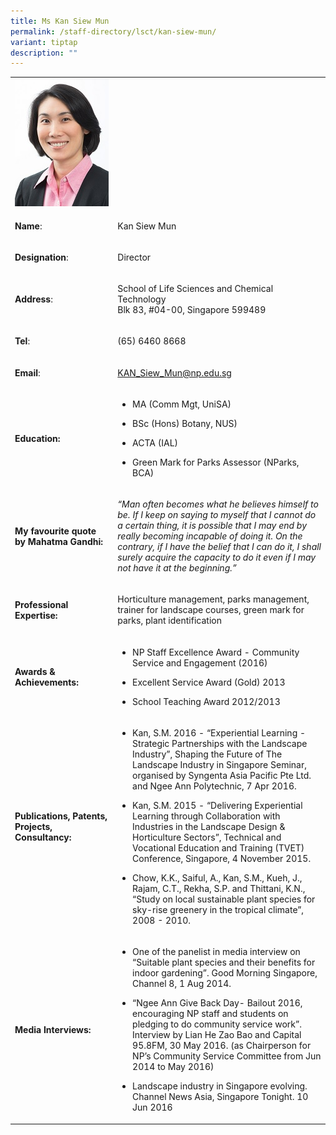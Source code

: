 ```yaml
---
title: Ms Kan Siew Mun
permalink: /staff-directory/lsct/kan-siew-mun/
variant: tiptap
description: ""
---
```

<table>
<tbody>
<tr>
<td rowspan="1" colspan="1">
<div class="isomer-image-wrapper">
<img style="width: 100%" height="auto" width="100%" alt="kan siew mun" src="/images/Kan_siew_mun.jpg">
</div>
</td>
<td rowspan="1" colspan="1">
<p></p>
</td>
</tr>
<tr>
<td rowspan="1" colspan="1">
<p><strong>Name</strong>:&nbsp;&nbsp;&nbsp;&nbsp;&nbsp;&nbsp;&nbsp;&nbsp;&nbsp;&nbsp;&nbsp;&nbsp;&nbsp;&nbsp;&nbsp;&nbsp;&nbsp;&nbsp;&nbsp;&nbsp;&nbsp;&nbsp;&nbsp;&nbsp;&nbsp;</p>
</td>
<td rowspan="1" colspan="1">
<p>​Kan Siew Mun</p>
</td>
</tr>
<tr>
<td rowspan="1" colspan="1">
<p>​<strong>Designation</strong>:</p>
</td>
<td rowspan="1" colspan="1">
<p>​Director</p>
</td>
</tr>
<tr>
<td rowspan="1" colspan="1">
<p><strong>Address</strong>: ​</p>
</td>
<td rowspan="1" colspan="1">
<p>School of Life Sciences and Chemical Technology
<br>Blk 83, #04-00, Singapore 599489​</p>
</td>
</tr>
<tr>
<td rowspan="1" colspan="1">
<p><strong>Tel</strong>: &nbsp;&nbsp;&nbsp; ​</p>
</td>
<td rowspan="1" colspan="1">
<p>(65) 6460 8668</p>
</td>
</tr>
<tr>
<td rowspan="1" colspan="1">
<p><strong>Email</strong>: ​</p>
</td>
<td rowspan="1" colspan="1">
<p><a href="mailto:KAN_Siew_Mun@np.edu.sg" rel="noopener noreferrer nofollow" target="_blank">KAN_Siew_Mun@np.edu.sg</a>
</p>
</td>
</tr>
<tr>
<td rowspan="1" colspan="1">
<p><strong>Education:</strong>
</p>
</td>
<td rowspan="1" colspan="1">
<ul data-tight="true" class="tight">
<li>
<p>MA (Comm Mgt, UniSA)</p>
</li>
<li>
<p>BSc (Hons) Botany, NUS)</p>
</li>
<li>
<p>​ACTA (IAL)</p>
</li>
<li>
<p>Green Mark for Parks Assessor (NParks, BCA)</p>
</li>
</ul>
</td>
</tr>
<tr>
<td rowspan="1" colspan="1">
<p><strong>My favourite quote by Mahatma Gandhi:</strong>
</p>
</td>
<td rowspan="1" colspan="1">
<p><em>“Man often becomes what he believes himself to be. If I keep on saying to myself that I cannot do a certain thing, it is possible that I may end by really becoming incapable of doing it. On the contrary, if I have the belief that I can do it, I shall surely acquire the capacity to do it even if I may not have it at the beginning.”</em>
</p>
</td>
</tr>
<tr>
<td rowspan="1" colspan="1">
<p><strong>Professional Expertise​:</strong>
</p>
</td>
<td rowspan="1" colspan="1">
<p>Horticulture management, parks management, trainer for landscape courses,
green mark for parks, plant identification​</p>
</td>
</tr>
<tr>
<td rowspan="1" colspan="1">
<p><strong>Awards &amp; Achievements​:</strong>
</p>
</td>
<td rowspan="1" colspan="1">
<ul data-tight="true" class="tight">
<li>
<p>​NP Staff Excellence Award - Community Service and Engagement (2016)</p>
</li>
<li>
<p>Excellent Service Award (Gold) 2013</p>
</li>
<li>
<p>​​School Teaching Award 2012/2013</p>
</li>
</ul>
</td>
</tr>
<tr>
<td rowspan="1" colspan="1">
<p><strong>Publications, Patents, Projects, Consultancy:</strong>
</p>
</td>
<td rowspan="1" colspan="1">
<ul data-tight="true" class="tight">
<li>
<p>Kan, S.M. 2016 - “Experiential Learning - Strategic Partnerships with
the Landscape Industry”, Shaping the Future of The Landscape Industry in
Singapore Seminar, organised by Syngenta Asia Pacific Pte Ltd. and Ngee
Ann Polytechnic, 7 Apr 2016.</p>
</li>
<li>
<p>Kan, S.M. 2015 - “Delivering Experiential Learning through Collaboration
with Industries in the Landscape Design &amp; Horticulture Sectors”, Technical
and Vocational Education and Training (TVET) Conference, Singapore, 4 November
2015.</p>
</li>
<li>
<p>Chow, K.K., Saiful, A., Kan, S.M., Kueh, J., Rajam, C.T., Rekha, S.P.
and Thittani, K.N., “Study on local sustainable plant species for sky-rise
greenery in the tropical climate”, 2008 - 2010.</p>
</li>
</ul>
</td>
</tr>
<tr>
<td rowspan="1" colspan="1">
<p><strong>Media Interviews:</strong>
</p>
</td>
<td rowspan="1" colspan="1">
<ul data-tight="true" class="tight">
<li>
<p>One of the panelist in media interview on “Suitable plant species and
their benefits for indoor gardening”. Good Morning Singapore, Channel 8,
1 Aug 2014.</p>
</li>
<li>
<p>“Ngee Ann Give Back Day- Bailout 2016, encouraging NP staff and students
on pledging to do community service work”. Interview by Lian He Zao Bao
and Capital 95.8FM, 30 May 2016. (as Chairperson for NP’s Community Service
Committee from Jun 2014 to May 2016)</p>
</li>
<li>
<p>Landscape industry in Singapore evolving. Channel News Asia, Singapore
Tonight. 10 Jun 2016</p>
</li>
</ul>
</td>
</tr>
</tbody>
</table>
<p></p>
<p></p>
